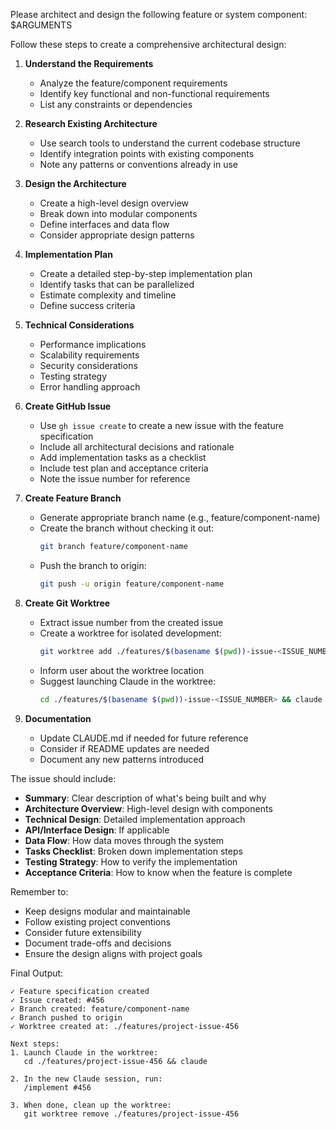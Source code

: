 Please architect and design the following feature or system component: $ARGUMENTS

Follow these steps to create a comprehensive architectural design:

1. **Understand the Requirements**
   - Analyze the feature/component requirements
   - Identify key functional and non-functional requirements
   - List any constraints or dependencies

2. **Research Existing Architecture**
   - Use search tools to understand the current codebase structure
   - Identify integration points with existing components
   - Note any patterns or conventions already in use

3. **Design the Architecture**
   - Create a high-level design overview
   - Break down into modular components
   - Define interfaces and data flow
   - Consider appropriate design patterns

4. **Implementation Plan**
   - Create a detailed step-by-step implementation plan
   - Identify tasks that can be parallelized
   - Estimate complexity and timeline
   - Define success criteria

5. **Technical Considerations**
   - Performance implications
   - Scalability requirements
   - Security considerations
   - Testing strategy
   - Error handling approach

6. **Create GitHub Issue**
   - Use `gh issue create` to create a new issue with the feature specification
   - Include all architectural decisions and rationale
   - Add implementation tasks as a checklist
   - Include test plan and acceptance criteria
   - Note the issue number for reference

7. **Create Feature Branch**
   - Generate appropriate branch name (e.g., feature/component-name)
   - Create the branch without checking it out:
     ```bash
     git branch feature/component-name
     ```
   - Push the branch to origin:
     ```bash
     git push -u origin feature/component-name
     ```

8. **Create Git Worktree**
   - Extract issue number from the created issue
   - Create a worktree for isolated development:
     ```bash
     git worktree add ./features/$(basename $(pwd))-issue-<ISSUE_NUMBER> feature/component-name
     ```
   - Inform user about the worktree location
   - Suggest launching Claude in the worktree:
     ```bash
     cd ./features/$(basename $(pwd))-issue-<ISSUE_NUMBER> && claude
     ```

9. **Documentation**
   - Update CLAUDE.md if needed for future reference
   - Consider if README updates are needed
   - Document any new patterns introduced

The issue should include:
- **Summary**: Clear description of what's being built and why
- **Architecture Overview**: High-level design with components
- **Technical Design**: Detailed implementation approach
- **API/Interface Design**: If applicable
- **Data Flow**: How data moves through the system
- **Tasks Checklist**: Broken down implementation steps
- **Testing Strategy**: How to verify the implementation
- **Acceptance Criteria**: How to know when the feature is complete

Remember to:
- Keep designs modular and maintainable
- Follow existing project conventions
- Consider future extensibility
- Document trade-offs and decisions
- Ensure the design aligns with project goals

Final Output:
```
✓ Feature specification created
✓ Issue created: #456
✓ Branch created: feature/component-name
✓ Branch pushed to origin
✓ Worktree created at: ./features/project-issue-456

Next steps:
1. Launch Claude in the worktree:
   cd ./features/project-issue-456 && claude

2. In the new Claude session, run:
   /implement #456

3. When done, clean up the worktree:
   git worktree remove ./features/project-issue-456
```